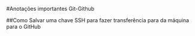 #Anotações importantes Git-Github

##Como Salvar uma chave SSH para fazer transferência para da máquina para o GitHub







